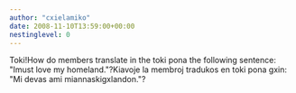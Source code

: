```yaml
---
author: "cxielamiko"
date: 2008-11-10T13:59:00+00:00
nestinglevel: 0
---
```

Toki!How do members translate in the toki pona the following sentence: "Imust love my homeland."?Kiavoje la membroj tradukos en toki pona gxin: "Mi devas ami miannaskigxlandon."?